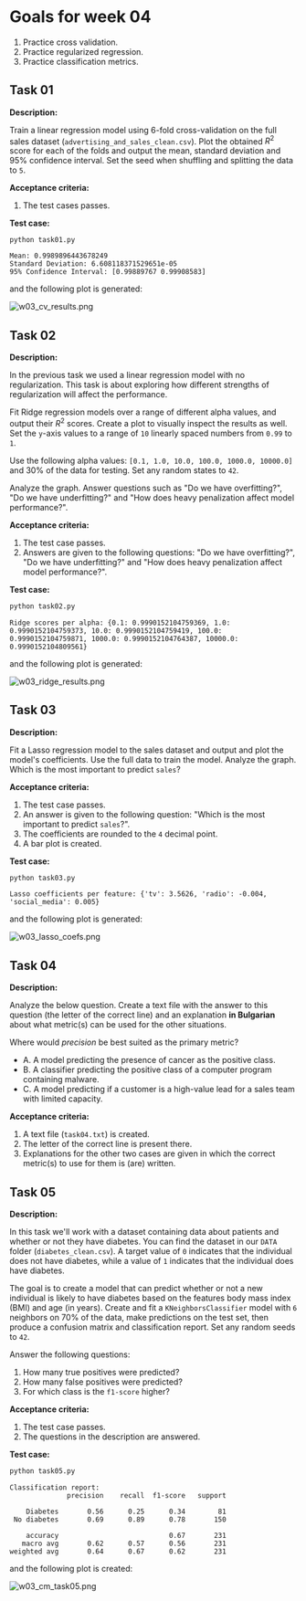# Goals for week 04

1. Practice cross validation.
2. Practice regularized regression.
3. Practice classification metrics.

## Task 01

**Description:**

Train a linear regression model using 6-fold cross-validation on the full sales dataset (`advertising_and_sales_clean.csv`). Plot the obtained $R^2$ score for each of the folds and output the mean, standard deviation and 95% confidence interval. Set the seed when shuffling and splitting the data to `5`.

**Acceptance criteria:**

1. The test cases passes.

**Test case:**

```console
python task01.py
```

```console
Mean: 0.9989896443678249
Standard Deviation: 6.608118371529651e-05
95% Confidence Interval: [0.99889767 0.99908583]
```

and the following plot is generated:

![w03_cv_results.png](../assets/w03_cv_results.png "w03_cv_results.png")

## Task 02

**Description:**

In the previous task we used a linear regression model with no regularization. This task is about exploring how different strengths of regularization will affect the performance.

Fit Ridge regression models over a range of different alpha values, and output their $R^2$ scores. Create a plot to visually inspect the results as well. Set the `y`-axis values to a range of `10` linearly spaced numbers from `0.99` to `1`.

Use the following alpha values: `[0.1, 1.0, 10.0, 100.0, 1000.0, 10000.0]` and 30% of the data for testing. Set any random states to `42`.

Analyze the graph. Answer questions such as "Do we have overfitting?", "Do we have underfitting?" and "How does heavy penalization affect model performance?".

**Acceptance criteria:**

1. The test case passes.
2. Answers are given to the following questions: "Do we have overfitting?", "Do we have underfitting?" and "How does heavy penalization affect model performance?".

**Test case:**

```python
python task02.py
```

```console
Ridge scores per alpha: {0.1: 0.9990152104759369, 1.0: 0.9990152104759373, 10.0: 0.9990152104759419, 100.0: 0.9990152104759871, 1000.0: 0.9990152104764387, 10000.0: 0.9990152104809561}
```

and the following plot is generated:

![w03_ridge_results.png](../assets/w03_ridge_results.png "w03_ridge_results.png")

## Task 03

**Description:**

Fit a Lasso regression model to the sales dataset and output and plot the model's coefficients. Use the full data to train the model. Analyze the graph. Which is the most important to predict `sales`?

**Acceptance criteria:**

1. The test case passes.
2. An answer is given to the following question: "Which is the most important to predict `sales`?".
3. The coefficients are rounded to the `4` decimal point.
4. A bar plot is created.

**Test case:**

```python
python task03.py
```

```console
Lasso coefficients per feature: {'tv': 3.5626, 'radio': -0.004, 'social_media': 0.005}
```

and the following plot is generated:

![w03_lasso_coefs.png](../assets/w03_lasso_coefs.png "w03_lasso_coefs.png")

## Task 04

**Description:**

Analyze the below question. Create a text file with the answer to this question (the letter of the correct line) and an explanation **in Bulgarian** about what metric(s) can be used for the other situations.

Where would *precision* be best suited as the primary metric?

- A. A model predicting the presence of cancer as the positive class.
- B. A classifier predicting the positive class of a computer program containing malware.
- C. A model predicting if a customer is a high-value lead for a sales team with limited capacity.

**Acceptance criteria:**

1. A text file (`task04.txt`) is created.
2. The letter of the correct line is present there.
3. Explanations for the other two cases are given in which the correct metric(s) to use for them is (are) written.

## Task 05

**Description:**

In this task we'll work with a dataset containing data about patients and whether or not they have diabetes. You can find the dataset in our `DATA` folder (`diabetes_clean.csv`). A target value of `0` indicates that the individual does not have diabetes, while a value of `1` indicates that the individual does have diabetes.

The goal is to create a model that can predict whether or not a new individual is likely to have diabetes based on the features body mass index (BMI) and age (in years). Create and fit a `KNeighborsClassifier` model with `6` neighbors on 70% of the data, make predictions on the test set, then produce a confusion matrix and classification report. Set any random seeds to `42`.

Answer the following questions:

1. How many true positives were predicted?
2. How many false positives were predicted?
3. For which class is the `f1-score` higher?

**Acceptance criteria:**

1. The test case passes.
2. The questions in the description are answered.

**Test case:**

```python
python task05.py
```

```console
Classification report:
              precision    recall  f1-score   support

    Diabetes       0.56      0.25      0.34        81
 No diabetes       0.69      0.89      0.78       150

    accuracy                           0.67       231
   macro avg       0.62      0.57      0.56       231
weighted avg       0.64      0.67      0.62       231
```

and the following plot is created:

![w03_cm_task05.png](../assets/w03_cm_task05.png "w03_cm_task05.png")
